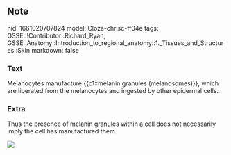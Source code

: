 ## Note
nid: 1661020707824
model: Cloze-chrisc-ff04e
tags: GSSE::!Contributor::Richard_Ryan, GSSE::Anatomy::Introduction_to_regional_anatomy::1._Tissues_and_Structures::Skin
markdown: false

### Text
<div class="toggle">
  Melanocytes manufacture {{c1::melanin granules (melanosomes)}},
  which are liberated from the melanocytes and ingested by other
  epidermal cells.
</div>

### Extra
<p id="344df74e-9558-416a-9ec7-5970db232119" class="">Thus the
presence of melanin granules within a cell does not necessarily
imply the cell has manufactured them.
<p id="344df74e-9558-416a-9ec7-5970db232119" class=""><img src= 
"1-s2.0-S0022202X1535689X-gr4.jpg">
